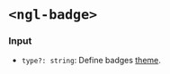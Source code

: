 # `<ngl-badge>`

### Input

  * `type?: string`: Define badges [theme](https://www.lightningdesignsystem.com/components/utilities/themes/#color).
